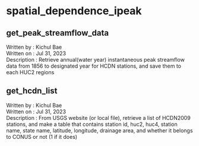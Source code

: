 # spatial_dependence_ipeak

## get_peak_streamflow_data
Written by   : Kichul Bae <br />
Written on   : Jul 31, 2023 <br />
Description  : Retrieve annual(water year) instantaneous peak streamflow data from 1856 to designated year for HCDN stations, and save them to each HUC2 regions

## get_hcdn_list
Written by   : Kichul Bae <br />
Written on   : Jul 31, 2023 <br />
Description  : From USGS website (or local file), retrieve a list of HCDN2009 stations, and make a table that contains station id, huc2, huc4, station name, state name, latitude, longitude, drainage area, and whether it belongs to CONUS or not (1 if it does)
